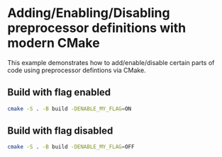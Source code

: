 # Adding/Enabling/Disabling preprocessor definitions with modern CMake

This example demonstrates how to add/enable/disable certain parts of code using preprocessor defintions via CMake.

## Build with flag enabled

```bash
cmake -S . -B build -DENABLE_MY_FLAG=ON
```

## Build with flag disabled

```bash
cmake -S . -B build -DENABLE_MY_FLAG=OFF
```